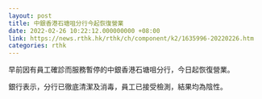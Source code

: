```yaml
---
layout: post
title: 中銀香港石塘咀分行今起恢復營業
date: 2022-02-26 10:22:12.000000000 +08:00
link: https://news.rthk.hk/rthk/ch/component/k2/1635996-20220226.htm
categories: rthk
---
```


早前因有員工確診而服務暫停的中銀香港石塘咀分行，今日起恢復營業。

銀行表示，分行已徹底清潔及消毒，員工已接受檢測，結果均為陰性。
